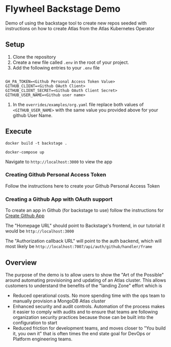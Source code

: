 # Flywheel Backstage Demo

Demo of using the backstage tool to create new repos seeded with instructions on how to create Atlas from the Atlas Kubernetes Operator

## Setup

1. Clone the repository
1. Create a new file called `.env` in the root of your project. 
1. Add the following entries to your `.env` file

```shell

GH_PA_TOKEN=<Github Personal Access Token Value>
GITHUB_CLIENT=<Github OAuth Client>
GITHUB_CLIENT_SECRET=<Github OAuth Client Secret>
GITHUB_USER_NAME=<Github user name>

```
1. In the `overrides/examples/org.yaml` file replace both values of `<GITHUB_USER_NAME>` with the same value you provided above for your github User Name. 


## Execute

```shell
docker build -t backstage .

docker-compose up 
```

Navigate to `http://localhost:3000` to view the app



### Creating Github Personal Access Token

Follow the instructions here to create your Github Personal Access Token



### Creating a Github App with OAuth support

To create an app in Github (for backstage to use) follow the instructions for [Create Github App](https://docs.github.com/en/apps/oauth-apps/building-oauth-apps/creating-an-oauth-app)

The "Homepage URL" should point to Backstage's frontend, in our tutorial it would be `http://localhost:3000`

The "Authorization callback URL" will point to the auth backend, which will most likely be `http://localhost:7007/api/auth/github/handler/frame`


## Overview

The purpose of the demo is to allow users to show the "Art of the Possible" around automating provisioning and updating of an Atlas
cluster. This allows customers to understand the benefits of the "landing Zone" effort which is 

- Reduced operational costs. No more spending time with the ops team to manually provision a MongoDB Atlas cluster
- Enhanced security and audit controls. Automation of the process makes it easier to comply with audits and to ensure that teams are following organization security practices because those can be built into the configuration to start
- Reduced friction for development teams, and moves closer to "You build it, you own it" that is often times the end state goal for DevOps or Platform engineering teams. 







